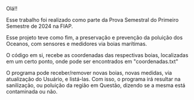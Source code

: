 Olá!!

Esse trabalho foi realizado como parte da Prova Semestral
do Primeiro Semestre de 2024 na FIAP.

Esse projeto teve como fim, a preservação e prevenção da
poluição dos Oceanos, com sensores e medidores via boias
marítimas.

O código em si, recebe as coordenadas das respectivas
boias, localizadas em um certo ponto, onde pode ser
encontrados em "coordenadas.txt"

O programa pode receber/remover novas boias, novas
medidas, via atualização do Usuário, e listá-las.
Com isso, o programa irá resultar na sanilização, ou
poluição da região em Questão, dizendo se a mesma está
contaminada ou não.
